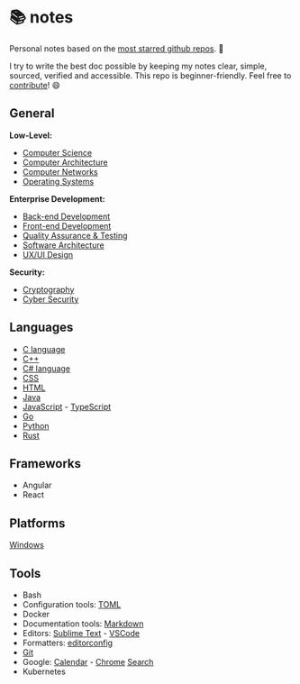 # 📚 notes

Personal notes based on the [most starred github repos](https://github.com/search?o=desc&q=stars%3A%3E100000&s=stars&type=Repositories). 🌟

I try to write the best doc possible by keeping my notes clear, simple, sourced, verified and accessible. This repo is beginner-friendly. Feel free to [contribute](./CONTRIBUTING.md)! 😄


## General

**Low-Level:**
- [Computer Science](g/cs/README.md)
- [Computer Architecture](g/comparch/README.md)
- [Computer Networks](g/networks/README.md)
- [Operating Systems](g/os/README.md)

**Enterprise Development:**
- [Back-end Development](g/backend/README.md)
- [Front-end Development](g/frontend/README.md)
- [Quality Assurance & Testing](g/qa/README.md)
- [Software Architecture](g/softarch/README.md)
- [UX/UI Design](g/ux/README.md)

**Security:**
- [Cryptography](g/crypto/README.md)
- [Cyber Security](g/cybersec/README.md)


## Languages

- [C language](./lg/c/README.md)
- [C++](./lg/cpp/README.md)
- [C# language](./lg/csharp/README.md)
- [CSS](./lg/css/README.md)
- [HTML](./lg/html/README.md)
- [Java](./lg/java/README.md)
- [JavaScript](./lg/js/README.md) - [TypeScript](./lg/ts/README.md)
- [Go](./lg/go/README.md)
- [Python](./lg/python/README.md)
- [Rust](./lg/rust/README.md)


## Frameworks

- Angular
- React


## Platforms

[Windows](./pf/windows.md)


## Tools

- Bash
- Configuration tools: [TOML](tools/toml.md)
- Docker
- Documentation tools: [Markdown](tools/markdown.md)
- Editors: [Sublime Text](tools/sublime-text.md) - [VSCode](tools/vscode.md)
- Formatters: [editorconfig](tools/editorconfig.md)
- [Git](tools/git/README.md)
- Google: [Calendar](tools/google/calendar.md) - [Chrome](tools/google/chrome.md) [Search](tools/google/search.md)
- Kubernetes
